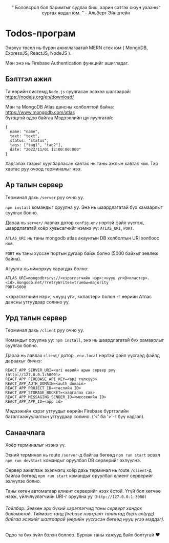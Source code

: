 <p align=center>" Боловсрол бол баримтыг судлах биш, харин сэтгэх оюун ухааныг сургах явдал юм. " - Альберт Эйнштейн</p>

# Todos-програм  

Энэхүү төсөл нь бүрэн ажиллагаатай MERN стек юм ( MongoDB, ExpressJS, ReactJS, NodeJS ).  

Мөн энэ нь Firebase Authentication функцийг ашигладаг.  

## Бэлтгэл ажил  

Та өөрийн системд `Node.js` суулгасан эсэхээ шалгаарай: https://nodejs.org/en/download/  

Мөн та MongoDB Atlas дансны холболттой байна: https://www.mongodb.com/atlas  
бүтэцтэй одоо байгаа Мэдээллийн цуглуулгатай:  
```
{
  name: "name",
  text: "text",
  status: "status",
  tags: ["tag1", "tag2"],
  date: "2022/11/01 12:00:00:000"
}
```  

Хадгалах газрыг хуулбарласан хавтас нь таны ажлын хавтас юм. Тэр хавтас руу очоод терминалыг нээ.  

## Ар талын сервер  

Терминал дахь `/server` рүү очно уу.

`npm install` командыг оруулна уу. Энэ нь шаардлагатай бүх хамаарлыг суулгах болно.  

Дараа нь `server/` лавлах дотор `config.env` нэртэй файл үүсгэж, шаардлагатай хоёр хувьсагчийг нэмнэ үү: `ATLAS_URI`, `PORT`.  

`ATLAS_URI` нь таны mongodb atlas акаунтын DB холболтын URI холбоос юм.  

`PORT` нь таны хүссэн портын дугаар байж болно (5000 байхыг зөвлөж байна).  

Агуулга нь иймэрхүү харагдах болно:  
```
ATLAS_URI=mongodb+srv://<хэрэглэгчийн нэр>:<нууц үг>@<кластер>.<id>.mongodb.net/?retryWrites=true&w=majority  
PORT=5000
```  
<хэрэглэгчийн нэр>, <нууц үг>, <кластер> болон <id>-г өөрийн Атлас дансны утгуудаар солино уу.  

## Урд талын сервер  
  
Терминал дахь `/client` руу очно уу.  

Командыг оруулна уу: `npm install`, энэ нь шаардлагатай бүх хамаарлыг суулгах болно.  

Дараа нь лавлах `client/` дотор `.env.local` нэртэй файл үүсгээд файлд дараахыг бичнэ:  
```
REACT_APP_SERVER_URI=<uri өөрийн арын сервер рүү (http://127.0.0.1:5000)>
REACT_APP_FIREBASE_API_KEY=<api түлхүүр>
REACT_APP_AUTH_DOMAIN=<auth domain>
REACT_APP_PROJECT_ID=<төслийн ID>
REACT_APP_STORAGE_BUCKET=<хадгалах сав>
REACT_APP_MESSAGING_SENDER_ID=<мессежийн ID>
REACT_APP_APP_ID=<app id>
```  
Мэдээжийн хэрэг утгуудыг өөрийн Firebase бүртгэлийн баталгаажуулалтын утгуудаар солино. ('<' ба '>'-г бүү хадгал).  
  
## Санаачлага  
  
Хоёр терминалыг нээнэ үү.  

Эхний терминал нь route `/server`-д байгаа бөгөөд `npm run start` эсвэл `npm run devStart` командыг оруулбал DB серверийг эхлүүлнэ.  

Сервер ажиллаж эхэлмэгц хоёр дахь терминал нь route `/client`-д байгаа бөгөөд `npm run start` командыг оруулбал клиент серверийг эхлүүлэх болно.  

Таны хөтөч автоматаар клиент серверийг нээх ёстой. Үгүй бол хөтчөө нээж, үйлчлүүлэгчийн URI-г оруулна уу `(http://127.0.0.1:3000)`  

###### Тайлбар: Зөвхөн эрх бүхий хэрэглэгчид таны серверт хандах боломжтой. Тиймээс танд firebase нэвтрэлт танилтад бүртгэл(үүд) байгаа эсэхийг шалгаарай (өөрийн үүсгэсэн бөгөөд нууц үгээ мэддэг).  

Одоо та бүх зүйл бэлэн боллоо. Бурхан таны хажууд байх болтугай ❤️
